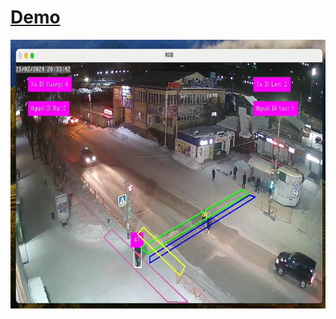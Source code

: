 # [Demo](https://www.youtube.com/watch?v=FTevUFJ2bgQ&list=PLrRnykBogkdjFTC4cOxlZiGZexaBbQnc4&index=7)
<p align="middle">
  <a href="">
    <img src="https://github.com/HoVanNguyen09/LiveVideoVehiclesAndPeopleCountingUsingYolov8/blob/main/datas/images/demo.png" height="430">
  </a>
</p>



